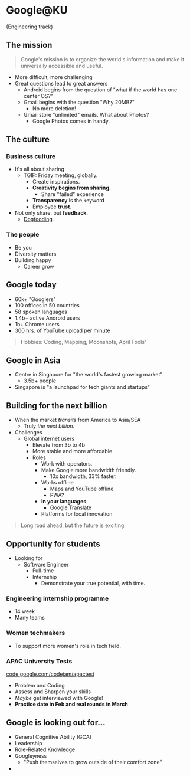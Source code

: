 # Google@KU
(Engineering track)

## The mission

> Google's mission is to organize the world's information and make it universally accessible and useful.

* More difficult, more challenging
* Great questions lead to great answers
  * Android begins from the question of "what if the world has one center OS?"
  * Gmail begins with the question "Why 20MB?"
    * No more deletion!
  * Gmail store "unlimited" emails. What about Photos?
    * Google Photos comes in handy.

## The culture
### Business culture
* It's all about sharing
  * TGIF: Friday meeting, globally.
    * Create inspirations.
    * __Creativity begins from sharing.__
      * Share "failed" experience
    * __Transparency__ is the keyword
    * Employee __trust__.
* Not only share, but __feedback__.
  * [Dogfooding](https://en.wikipedia.org/wiki/Eating_your_own_dog_food).

### The people
* Be you
* Diversity matters
* Building happy
  * Career grow

## Google today
* 60k+ "Googlers"
* 100 offices in 50 countries
* 58 spoken languages
* 1.4b+ active Android users
* 1b+ Chrome users
* 300 hrs. of YouTube upload per minute

> Hobbies: Coding, Mapping, Moonshots, April Fools'

## Google in Asia
* Centre in Singapore for "the world's fastest growing market"
  * 3.5b+ people
* Singapore is "a launchpad for tech giants and startups"

## Building for the next billion
* When the market *transits* from America to Asia/SEA
  * Truly *the next billion*.
* Challenges
  * Global internet users
    * Elevate from 3b to 4b
    * More stable and more affordable
    * Roles
      * Work with operators.
      * Make Google more bandwidth friendly.
        * 10x bandwidth, 33% faster.
      * Works offline
        * Maps and YouTube offline
        * PWA?
      * __In your languages__
        * Google Translate
      * Platforms for local innovation

> Long road ahead, but the future is exciting.

## Opportunity for students
* Looking for
  * Software Engineer
    * Full-time
    * Internship
      * Demonstrate your true potential, with time.

### Engineering internship programme
* 14 week
* Many teams

### Women techmakers
* To support more women's role in tech field.

### APAC University Tests
[code.google.com/codejam/apactest](code.google.com/codejam/apactest)
* Problem and Coding
* Assess and Sharpen your skills
* *Maybe* get interviewed with Google!
* __Practice date in Feb and real rounds in March__

## Google is looking out for...
* General Cognitive Ability (GCA)
* Leadership
* Role-Related Knowledge
* Googleyness
  * "Push themselves to grow outside of their comfort zone"
* 
